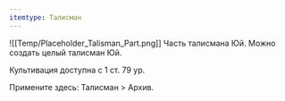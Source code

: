 ```yaml
---
itemtype: Талисман
---
```

![[Temp/Placeholder_Talisman_Part.png]]
Часть талисмана Юй. Можно создать целый талисман Юй.

Культивация доступна с 1 ст. 79 ур.

Примените здесь: Талисман > Архив.
